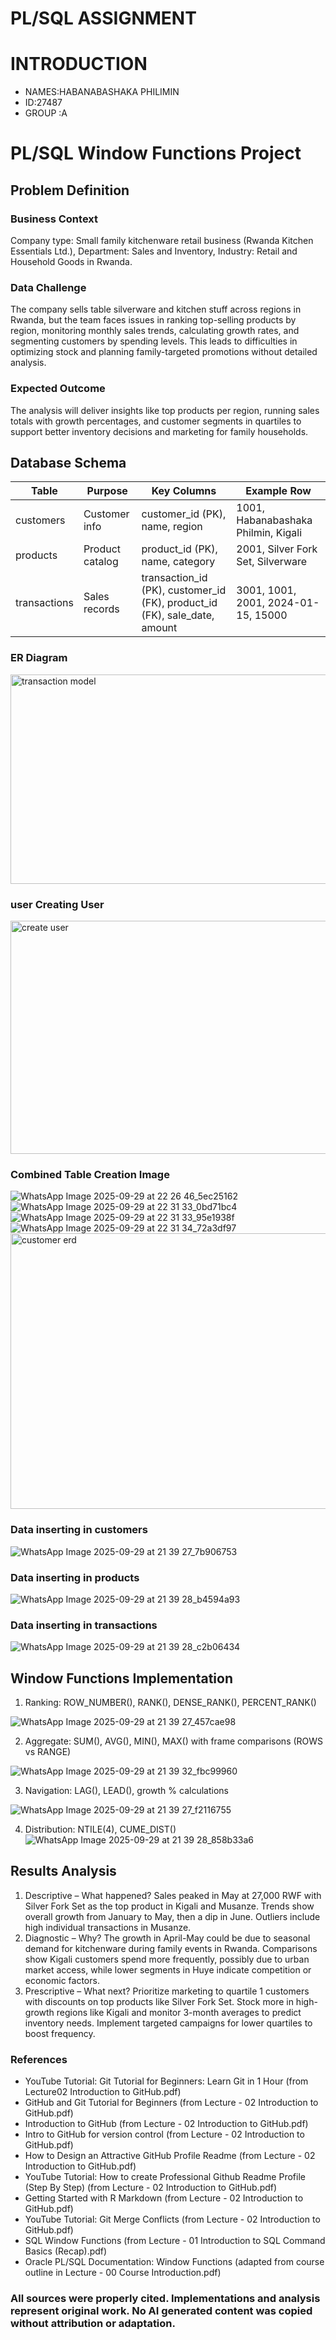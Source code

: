 
# PL/SQL ASSIGNMENT

# INTRODUCTION

- NAMES:HABANABASHAKA PHILIMIN
- ID:27487
- GROUP :A



# PL/SQL Window Functions  Project

## Problem Definition
### Business Context
Company type: Small family kitchenware retail business (Rwanda Kitchen Essentials Ltd.), Department: Sales and Inventory, Industry: Retail and Household Goods in Rwanda.

### Data Challenge
The company sells table silverware and kitchen stuff across regions in Rwanda, but the team faces issues in ranking top-selling products by region, monitoring monthly sales trends, calculating growth rates, and segmenting customers by spending levels. This leads to difficulties in optimizing stock and planning family-targeted promotions without detailed analysis.

### Expected Outcome
The analysis will deliver insights like top products per region, running sales totals with growth percentages, and customer segments in quartiles to support better inventory decisions and marketing for family households.


## Database Schema

| Table       | Purpose          | Key Columns                              | Example Row                          |
|-------------|------------------|------------------------------------------|--------------------------------------|
| customers  | Customer info   | customer_id (PK), name, region          | 1001, Habanabashaka Philmin, Kigali |
| products   | Product catalog | product_id (PK), name, category         | 2001, Silver Fork Set, Silverware   |
| transactions | Sales records  | transaction_id (PK), customer_id (FK), product_id (FK), sale_date, amount | 3001, 1001, 2001, 2024-01-15, 15000 |

### ER Diagram 

<img width="629" height="335" alt="transaction model" src="https://github.com/user-attachments/assets/9515cd90-089c-4244-8090-50fbee1d5c83" />







### user Creating User

<img width="668" height="373" alt="create user" src="https://github.com/user-attachments/assets/65808590-8670-4635-b181-dca9b370be51" />




### Combined Table Creation Image

![WhatsApp Image 2025-09-29 at 22 26 46_5ec25162](https://github.com/user-attachments/assets/b1f4ada0-b004-4c37-b9bc-63fc8ed95bec)
![WhatsApp Image 2025-09-29 at 22 31 33_0bd71bc4](https://github.com/user-attachments/assets/7c6a1cf9-4f6d-47a3-b3cb-8d790ea6afa7)
![WhatsApp Image 2025-09-29 at 22 31 33_95e1938f](https://github.com/user-attachments/assets/fd1f7e8c-1095-4eac-b067-a92c26092a49)
![WhatsApp Image 2025-09-29 at 22 31 34_72a3df97](https://github.com/user-attachments/assets/fc3c87a3-50bf-4268-a61e-686e5b1b9d2c)
<img width="947" height="441" alt="customer erd" src="https://github.com/user-attachments/assets/8e3cfae2-45e2-47b5-a2e3-98c0addbaea4" />

### Data inserting in customers

![WhatsApp Image 2025-09-29 at 21 39 27_7b906753](https://github.com/user-attachments/assets/0eb7d5c9-cee0-4462-af14-cf45034cda91)

### Data inserting in products

![WhatsApp Image 2025-09-29 at 21 39 28_b4594a93](https://github.com/user-attachments/assets/04535e01-37e2-475d-a5d2-e6ef476fdac5)


### Data inserting in transactions

![WhatsApp Image 2025-09-29 at 21 39 28_c2b06434](https://github.com/user-attachments/assets/2590c057-e96a-474c-84c6-a5859ce86dd9)


## Window Functions Implementation

1. Ranking: ROW_NUMBER(), RANK(), DENSE_RANK(), PERCENT_RANK()


![WhatsApp Image 2025-09-29 at 21 39 27_457cae98](https://github.com/user-attachments/assets/b30c06b1-e142-46c9-9a23-05be96eb60c4)



2. Aggregate: SUM(), AVG(), MIN(), MAX() with frame comparisons (ROWS vs RANGE)


![WhatsApp Image 2025-09-29 at 21 39 32_fbc99960](https://github.com/user-attachments/assets/44a00141-a598-4414-93f6-50f6b432b5bb)



3. Navigation: LAG(), LEAD(), growth % calculations

![WhatsApp Image 2025-09-29 at 21 39 27_f2116755](https://github.com/user-attachments/assets/f18e2070-a73a-4e9c-9ee6-bd03813355bf)




4. Distribution: NTILE(4), CUME_DIST()
![WhatsApp Image 2025-09-29 at 21 39 28_858b33a6](https://github.com/user-attachments/assets/d9ce5ade-4f22-4d6c-a244-ff4fffe94730)




## Results Analysis
1. Descriptive – What happened?
Sales peaked in May at 27,000 RWF with Silver Fork Set as the top product in Kigali and Musanze. Trends show overall growth from January to May, then a dip in June. Outliers include high individual transactions in Musanze.
2. Diagnostic – Why?
The growth in April-May could be due to seasonal demand for kitchenware during family events in Rwanda. Comparisons show Kigali customers spend more frequently, possibly due to urban market access, while lower segments in Huye indicate competition or economic factors.
3. Prescriptive – What next?
Prioritize marketing to quartile 1 customers with discounts on top products like Silver Fork Set. Stock more in high-growth regions like Kigali and monitor 3-month averages to predict inventory needs. Implement targeted campaigns for lower quartiles to boost frequency.

### References

- YouTube Tutorial: Git Tutorial for Beginners: Learn Git in 1 Hour (from Lecture02 Introduction to GitHub.pdf)
- GitHub and Git Tutorial for Beginners (from Lecture - 02 Introduction to GitHub.pdf)
- Introduction to GitHub (from Lecture - 02 Introduction to GitHub.pdf)
- Intro to GitHub for version control (from Lecture - 02 Introduction to GitHub.pdf)
- How to Design an Attractive GitHub Profile Readme (from Lecture - 02 Introduction to GitHub.pdf)
- YouTube Tutorial: How to create Professional Github Readme Profile (Step By Step) (from Lecture - 02 Introduction to GitHub.pdf)
- Getting Started with R Markdown (from Lecture - 02 Introduction to GitHub.pdf)
- YouTube Tutorial: Git Merge Conflicts (from Lecture - 02 Introduction to GitHub.pdf)
- SQL Window Functions (from Lecture - 01 Introduction to SQL Command Basics (Recap).pdf)
- Oracle PL/SQL Documentation: Window Functions (adapted from course outline in Lecture - 00 Course Introduction.pdf)

### All sources were properly cited. Implementations and analysis represent original work. No AI generated content was copied without attribution or adaptation.









